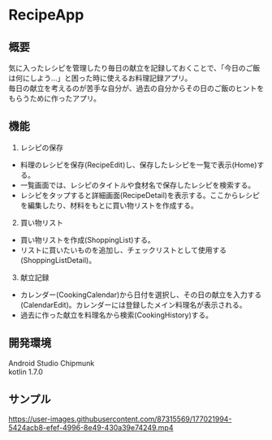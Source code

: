 # RecipeApp

## 概要　　
気に入ったレシピを管理したり毎日の献立を記録しておくことで、「今日のご飯は何にしよう...」と困った時に使えるお料理記録アプリ。   
毎日の献立を考えるのが苦手な自分が、過去の自分からその日のご飯のヒントをもらうために作ったアプリ。

## 機能
1. レシピの保存
- 料理のレシピを保存(RecipeEdit)し、保存したレシピを一覧で表示(Home)する。
- 一覧画面では、レシピのタイトルや食材名で保存したレシピを検索する。
- レシピをタップすると詳細画面(RecipeDetail)を表示する。ここからレシピを編集したり、材料をもとに買い物リストを作成する。

2. 買い物リスト
- 買い物リストを作成(ShoppingList)する。
- リストに買いたいものを追加し、チェックリストとして使用する(ShoppingListDetail)。

3. 献立記録
- カレンダー(CookingCalendar)から日付を選択し、その日の献立を入力する(CalendarEdit)。カレンダーには登録したメイン料理名が表示される。
- 過去に作った献立を料理名から検索(CookingHistory)する。

## 開発環境
Android Studio Chipmunk   
kotlin 1.7.0

## サンプル

https://user-images.githubusercontent.com/87315569/177021994-5424acb8-efef-4996-8e49-430a39e74249.mp4



